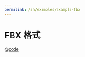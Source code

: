 ```yaml
---
permalink: /zh/examples/example-fbx
---
```


# FBX 格式

<script setup>
import ExampleFbx from 'docs/examples/components/example-fbx.vue';
</script>

<ExampleFbx />

@[code](./components/example-fbx.vue)